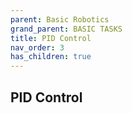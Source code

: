 ```yaml
---
parent: Basic Robotics
grand_parent: BASIC TASKS
title: PID Control
nav_order: 3
has_children: true
---
```


 PID Control
--------------------------------------------------------------------------------

